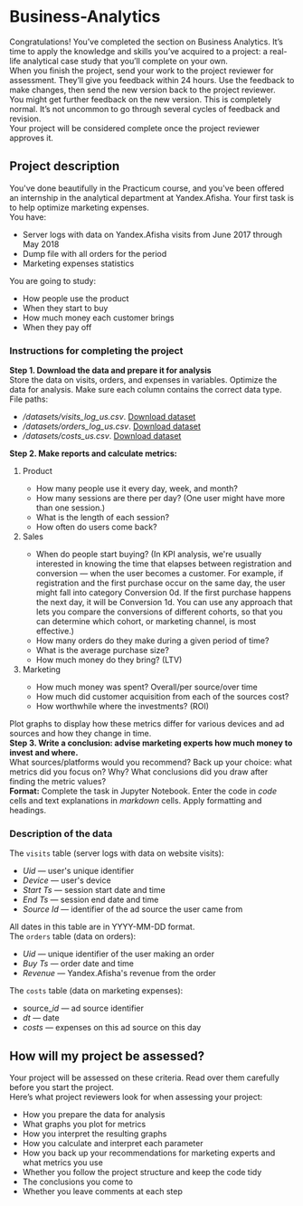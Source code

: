 # Business-Analytics

<div class="paragraph">Congratulations! You’ve completed the section on Business Analytics. It’s time to apply the knowledge and skills you’ve acquired to a project: a real-life analytical case study that you’ll complete on your own.</div><div class="paragraph">When you finish the project, send your work to the project reviewer for assessment. They’ll give you feedback within 24 hours. Use the feedback to make changes, then send the new version back to the project reviewer.</div><div class="paragraph">You might get further feedback on the new version. This is completely normal. It’s not uncommon to go through several cycles of feedback and revision.</div><div class="paragraph">Your project will be considered complete once the project reviewer approves it. </div><h2>Project description</h2><div class="paragraph">You've done beautifully in the Practicum course, and you've been offered an internship in the analytical department at Yandex.Afisha. Your first task is to help optimize marketing expenses. </div><div class="paragraph">You have:</div><ul><li>Server logs with data on Yandex.Afisha visits from June 2017 through May 2018</li><li>Dump file with all orders for the period</li><li>Marketing expenses statistics</li></ul><div class="paragraph">You are going to study: </div><ul><li>How people use the product</li><li>When they start to buy</li><li>How much money each customer brings</li><li>When they pay off</li></ul><h3><strong>Instructions for completing the project</strong></h3><div class="paragraph"><strong>Step 1. Download the data and prepare it for analysis</strong></div><div class="paragraph">Store the data on visits, orders, and expenses in variables. Optimize the data for analysis. Make sure each column contains the correct data type. </div><div class="paragraph">File paths:</div><ul><li><em>/datasets/visits_log_us.csv</em>. <a href="https://code.s3.yandex.net/datasets/visits_log_us.csv">Download dataset</a></li><li><em>/datasets/orders_log_us.csv</em>. <a href="https://code.s3.yandex.net/datasets/orders_log_us.csv">Download dataset</a></li><li><em>/datasets/costs_us.csv</em>. <a href="https://code.s3.yandex.net/datasets/costs_us.csv">Download dataset</a></li></ul><div class="paragraph"><strong>Step 2. Make reports and calculate metrics:</strong></div><ol start="1"><li><div class="paragraph">Product
 <ul><li>How many people use it every day, week, and month?</li><li>How many sessions are there per day? (One user might have more than one session.)</li><li>What is the length of each session?</li><li>How often do users come back?</li></ul></div></li><li><div class="paragraph">Sales
 <ul><li>When do people start buying? (In KPI analysis, we're usually interested in knowing the time that elapses between registration and conversion — when the user becomes a customer. For example, if registration and the first purchase occur on the same day, the user might fall into category Conversion 0d. If the first purchase happens the next day, it will be Conversion 1d. You can use any approach that lets you compare the conversions of different cohorts, so that you can determine which cohort, or marketing channel, is most effective.)</li><li>How many orders do they make during a given period of time?</li><li>What is the average purchase size?</li><li>How much money do they bring? (LTV)</li></ul></div></li><li><div class="paragraph">Marketing
 <ul><li>How much money was spent? Overall/per source/over time</li><li>How much did customer acquisition from each of the sources cost?</li><li>How worthwhile where the investments? (ROI)</li></ul></div></li></ol><div class="paragraph">Plot graphs to display how these metrics differ for various devices and ad sources and how they change in time. </div><div class="paragraph"><strong>Step 3. Write a conclusion: advise marketing experts how much money to invest and where.</strong></div><div class="paragraph">What sources/platforms would you recommend? Back up your choice: what metrics did you focus on? Why? What conclusions did you draw after finding the metric values?</div><div class="paragraph"><strong>Format:</strong> Complete the task in Jupyter Notebook. Enter the code in <em>code</em> cells and text explanations in <em>markdown</em> cells. Apply formatting and headings.</div><h3>Description of the data</h3><div class="paragraph">The <code class="code-inline code-inline_theme_light">visits</code> table (server logs with data on website visits):</div><ul><li><em>Uid</em> — user's unique identifier</li><li><em>Device</em> — user's device</li><li><em>Start Ts</em> — session start date and time</li><li><em>End Ts</em> — session end date and time</li><li><em>Source Id</em> — identifier of the ad source the user came from</li></ul><div class="paragraph">All dates in this table are in YYYY-MM-DD format.</div><div class="paragraph">The <code class="code-inline code-inline_theme_light">orders</code> table (data on orders):</div><ul><li><em>Uid</em> — unique identifier of the user making an order</li><li><em>Buy Ts</em> — order date and time</li><li><em>Revenue</em> — Yandex.Afisha's revenue from the order</li></ul><div class="paragraph">The <code class="code-inline code-inline_theme_light">costs</code> table (data on marketing expenses):</div><ul><li>source_<em>id</em> — ad source identifier</li><li><em>dt</em> — date</li><li><em>costs</em> — expenses on this ad source on this day</li></ul><h2><strong>How will my project be assessed?</strong></h2><div class="paragraph">Your project will be assessed on these criteria. Read over them carefully before you start the project. </div><div class="paragraph">Here’s what project reviewers look for when assessing your project:</div><ul><li>How you prepare the data for analysis</li><li>What graphs you plot for metrics</li><li>How you interpret the resulting graphs</li><li>How you calculate and interpret each parameter</li><li>How you back up your recommendations for marketing experts and what metrics you use</li><li>Whether you follow the project structure and keep the code tidy</li><li>The conclusions you come to</li><li>Whether you leave comments at each step</li></ul>
